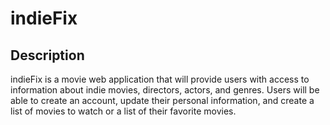 # indieFix

## Description
indieFix is a movie web application that will provide users with access to information about indie movies, directors, actors, and genres. Users will be able to create an account, update their personal information, and create a list of movies to watch or a list of their favorite movies.
